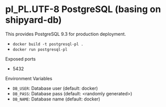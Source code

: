 # pl_PL.UTF-8 PostgreSQL (basing on shipyard-db)

This provides PostgreSQL 9.3 for production deployment.

* `docker build -t postgresql-pl .`
* `docker run postgresql-pl`

Exposed ports

* 5432

Environment Variables

* `DB_USER`: Database user (default: docker)
* `DB_PASS`: Database pass (default: \<randomly generated\>)
* `DB_NAME`: Database name (default: docker)
